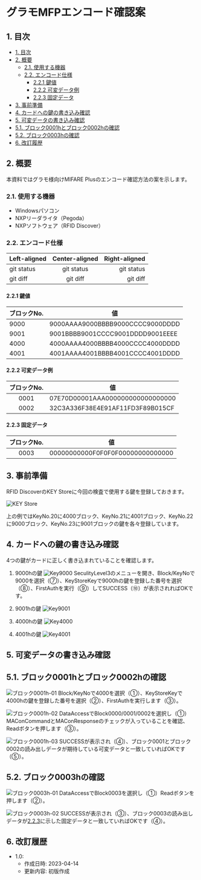 <!-- omit in toc -->
# グラモMFPエンコード確認案

## 1. 目次
- [1. 目次](#1-目次)
- [2. 概要](#2-概要)
  - [2.1. 使用する機器](#21-使用する機器)
  - [2.2. エンコード仕様](#22-エンコード仕様)
    - [2.2.1 鍵値](#221-鍵値)
    - [2.2.2 可変データ例](#222-可変データ例)
    - [2.2.3 固定データ](#223-固定データ)
- [3. 事前準備](#3-事前準備)
- [4. カードへの鍵の書き込み確認](#4-カードへの鍵の書き込み確認)
- [5. 可変データの書き込み確認](#5-可変データの書き込み確認)
- [5.1. ブロック0001hとブロック0002hの確認](#51-ブロック0001hとブロック0002hの確認)
- [5.2. ブロック0003hの確認](#52-ブロック0003hの確認)
- [6. 改訂履歴](#6-改訂履歴)

## 2. 概要
本資料ではグラモ様向けMIFARE Plusのエンコード確認方法の案を示します。
### 2.1. 使用する機器
  - Windowsパソコン
  - NXPリーダライタ（Pegoda）
  - NXPソフトウェア（RFID Discover）
  
### 2.2. エンコード仕様
| Left-aligned | Center-aligned | Right-aligned |
| :---         |     :---:      |          ---: |
| git status   | git status     | git status    |
| git diff     | git diff       | git diff      |

#### 2.2.1 鍵値
|ブロックNo.|値|
|---|---|
| 9000 | 9000AAAA9000BBBB9000CCCC9000DDDD |
| 9001 | 9001BBBB9001CCCC9001DDDD9001EEEE |
| 4000 | 4000AAAA4000BBBB4000CCCC4000DDDD |
| 4001 | 4001AAAA4001BBBB4001CCCC4001DDDD |


#### 2.2.2 可変データ例
|ブロックNo.|値|
| :---: | ---- |
| 0001 | 07E70D00001AAA000000000000000000 |
| 0002 | 32C3A336F38E4E91AF11FD3F89B015CF |


#### 2.2.3 固定データ
| ブロックNo. | 値 |
| :---: | ---- |
| 0003 | 00000000000F0F0F0F00000000000000 |


## 3. 事前準備
RFID DiscoverのKEY Storeに今回の検査で使用する鍵を登録しておきます。

![KEY Store](./グラモMFP00.png)

上の例ではKeyNo.20に4000ブロック、KeyNo.21に4001ブロック、KeyNo.22に9000ブロック、KeyNo.23に9001ブロックの鍵を各々登録しています。

## 4. カードへの鍵の書き込み確認
4つの鍵がカードに正しく書き込まれていることを確認します。

1. 9000hの鍵
![Key9000](./グラモMFP_Key9000.png)
SeculityLevel3のメニューを開き、Block/KeyNoで9000を選択（⑦）、KeyStoreKeyで9000hの鍵を登録した番号を選択（⑧）、FirstAuthを実行（⑨）してSUCCESS（⑩）が表示されればOKです。

2. 9001hの鍵
![Key9001](./グラモMFP_Key9001.png)

3. 4000hの鍵
![Key4000](./グラモMFP_Key4000.png)

4. 4001hの鍵
![Key4001](./グラモMFP_Key4001.png)


## 5. 可変データの書き込み確認

## 5.1. ブロック0001hとブロック0002hの確認
![ブロック0001h-01](./グラモMFP08.png)
Block/KeyNoで4000を選択（①）、KeyStoreKeyで4000hの鍵を登録した番号を選択（②）、FirstAuthを実行します（③）。

![ブロック0001h-02](./グラモMFP09.png)
DataAccessでBlock0000/0001/0002を選択し（①）MAConCommandとMAConResponseのチェックが入っていることを確認、Readボタンを押します（③）。

![ブロック0001h-03](./グラモMFP10.png)
SUCCESSが表示され（④）、ブロック0001とブロック0002の読み出しデータが期待している可変データと一致していればOKです（⑤）。

## 5.2. ブロック0003hの確認
![ブロック0003h-01](./グラモMFP11.png)
DataAccessでBlock0003を選択し（①）Readボタンを押します（②）。

![ブロック0003h-02](./グラモMFP12.png)
SUCCESSが表示され（③）、ブロック0003の読み出しデータが[2.2.3](#223-固定データ)に示した固定データと一致していればOKです（④）。


## 6. 改訂履歴
- 1.0:
  - 作成日時: 2023-04-14
  - 更新内容: 初版作成
